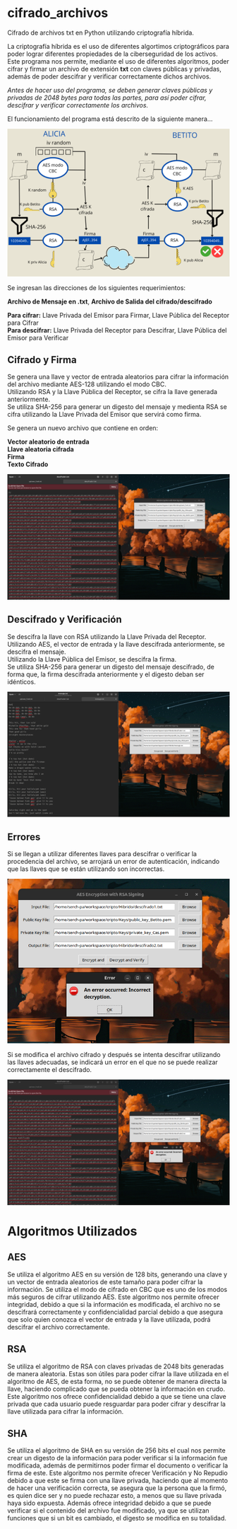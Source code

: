 # cifrado_archivos
Cifrado de archivos txt en Python utilizando criptografía híbrida.

La criptografía híbrida es el uso de diferentes algortimos criptográficos para poder lograr diferentes propiedades de la ciberseguridad de los activos.<br>
Este programa nos permite, mediante el uso de diferentes algoritmos, poder cifrar y firmar un archivo de extensión **txt** con claves públicas y privadas, además de poder descifrar y verificar correctamente dichos archivos.

*Antes de hacer uso del programa, se deben generar claves públicas y privadas de 2048 bytes para todas las partes, para así poder cifrar, descifrar y verificar correctamente los archivos.*

El funcionamiento del programa está descrito de la siguiente manera...

![Diagrama del programa](/m.png)

Se ingresan las direcciones de los siguientes requerimientos:

**Archivo de Mensaje en .txt**, **Archivo de Salida del cifrado/descifrado**

**Para cifrar:** Llave Privada del Emisor para Firmar, Llave Pública del Receptor para Cifrar<br>
**Para descifrar:** Llave Privada del Receptor para Descifrar, Llave Pública del Emisor para Verificar

## Cifrado y Firma

Se genera una llave y vector de entrada aleatorios para cifrar la información del archivo mediante AES-128 utilizando el modo CBC.<br>
Utilizando RSA y la Llave Pública del Receptor, se cifra la llave generada anteriormente.<br>
Se utiliza SHA-256 para generar un digesto del mensaje y medienta RSA se cifra utilizando la Llave Privada del Emisor que servirá como firma.

Se genera un nuevo archivo que contiene en orden:

**Vector aleatorio de entrada**<br>
**Llave aleatoria cifrada**<br>
**Firma**<br>
**Texto Cifrado**

![Archivo cifrado](archivo_cifrado.png)

## Descifrado y Verificación

Se descifra la llave con RSA utilizando la Llave Privada del Receptor.<br>
Utilizando AES, el vector de entrada y la llave descifrada anteriormente, se descifra el mensaje.<br>
Utilizando la Llave Pública del Emisor, se descifra la firma.<br>
Se utiliza SHA-256 para generar un digesto del mensaje descifrado, de forma que, la firma descifrada anteriormente y el digesto deban ser idénticos.

![Archivo descifrado correctamente](descifrado.png)

## Errores
Si se llegan a utilizar diferentes llaves para descifrar o verificar la procedencia del archivo, se arrojará un error de autenticación, indicando que las llaves que se están utilizando son incorrectas.

![Error de autenticación](autenticacion.png)

Si se modifica el archivo cifrado y después se intenta descifrar utilizando las llaves adecuadas, se indicará un error en el que no se puede realizar correctamente el descifrado.

![Error de integridad](integridad.png)

# Algoritmos Utilizados

## AES

Se utiliza el algoritmo AES en su versión de 128 bits, generando una clave y un vector de entrada aleatorios de este tamaño para poder cifrar la información. Se utiliza el modo de cifrado en CBC que es uno de los modos más seguros de cifrar utilizando AES. Este algoritmo nos permite ofrecer integridad, debido a que si la información es modificada, el archivo no se descifrará correctamente y confidencialidad parcial debido a que asegura que solo quien conozca el vector de entrada y la llave utilizada, podrá descifrar el archivo correctamente.

## RSA

Se utiliza el algoritmo de RSA con claves privadas de 2048 bits generadas de manera aleatoria. Estas son útiles para poder cifrar la llave utilizada en el algoritmo de AES, de esta forma, no se puede obtener de manera directa la llave, haciendo complicado que se pueda obtener la información en crudo. Este algoritmo nos ofrece confidencialidad debido a que se tiene una clave privada que cada usuario puede resguardar para poder cifrar y descifrar la llave utilizada para cifrar la información.

## SHA

Se utiliza el algoritmo de SHA en su versión de 256 bits el cual nos permite crear un digesto de la información para poder verificar si la información fue modificada, además de permitirnos poder firmar el documento o verificar la firma de este. Este algoritmo nos permite ofrecer Verificación y No Repudio debido a que este se firma con una llave privada, haciendo que al momento de hacer una verificación correcta, se asegura que la persona que la firmó, es quien dice ser y no puede rechazar esto, a menos que su llave privada haya sido expuesta. Además ofrece integridad debido a que se puede verificar si el contenido del archivo fue modificado, ya que se utilizan funciones que si un bit es cambiado, el digesto se modifica en su totalidad.


